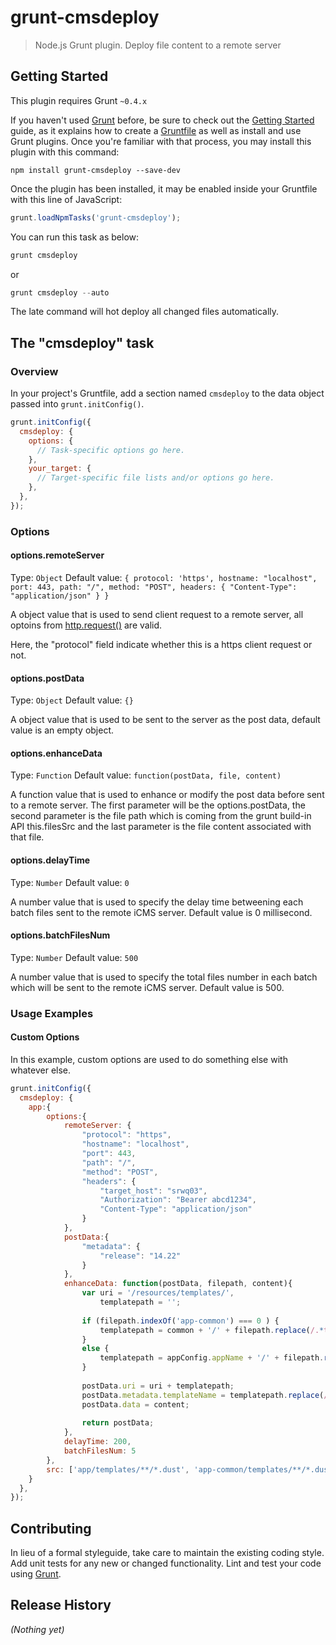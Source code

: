 # grunt-cmsdeploy

> Node.js Grunt plugin. Deploy file content to a remote server

## Getting Started
This plugin requires Grunt `~0.4.x`

If you haven't used [Grunt](http://gruntjs.com/) before, be sure to check out the [Getting Started](http://gruntjs.com/getting-started) guide, as it explains how to create a [Gruntfile](http://gruntjs.com/sample-gruntfile) as well as install and use Grunt plugins. Once you're familiar with that process, you may install this plugin with this command:

```shell
npm install grunt-cmsdeploy --save-dev
```

Once the plugin has been installed, it may be enabled inside your Gruntfile with this line of JavaScript:

```js
grunt.loadNpmTasks('grunt-cmsdeploy');
```

You can run this task as below:

```javascript
grunt cmsdeploy
```

or

```javascript
grunt cmsdeploy --auto
```

The late command will hot deploy all changed files automatically.

## The "cmsdeploy" task

### Overview
In your project's Gruntfile, add a section named `cmsdeploy` to the data object passed into `grunt.initConfig()`.

```js
grunt.initConfig({
  cmsdeploy: {
    options: {
      // Task-specific options go here.
    },
    your_target: {
      // Target-specific file lists and/or options go here.
    },
  },
});
```

### Options

#### options.remoteServer
Type: `Object`
Default value: `{
				protocol: 'https',
				hostname: "localhost", 
				port: 443,
				path: "/",
				method: "POST",
				headers: {
					"Content-Type": "application/json"
				}
			}`

A object value that is used to send client request to a remote server, all optoins from <a href="http://nodejs.org/api/http.html#http_http_request_options_callback">http.request()</a> are valid.

Here, the "protocol" field indicate whether this is a https client request or not.

#### options.postData
Type: `Object`
Default value: `{}`

A object value that is used to be sent to the server as the post data, default value is an empty object.

#### options.enhanceData
Type: `Function`
Default value: `function(postData, file, content)`

A function value that is used to enhance or modify the post data before sent to a remote server.
The first parameter will be the options.postData, the second parameter is the file path which is coming from the grunt build-in API this.filesSrc and the last parameter is the file content associated with that file.

#### options.delayTime
Type: `Number`
Default value: `0`

A number value that is used to specify the delay time betweening each batch files sent to the remote iCMS server. Default value is 0 millisecond.

#### options.batchFilesNum
Type: `Number`
Default value: `500`

A number value that is used to specify the total files number in each batch which will be sent to the remote iCMS server. Default value is 500.

### Usage Examples

#### Custom Options
In this example, custom options are used to do something else with whatever else.

```js
grunt.initConfig({
  cmsdeploy: {
    app:{
		options:{
			remoteServer: {
				"protocol": "https",
				"hostname": "localhost", 
				"port": 443,
				"path": "/",
				"method": "POST",
				"headers": {
					"target_host": "srwq03",
					"Authorization": "Bearer abcd1234",
					"Content-Type": "application/json"
				}
			},
			postData:{
				"metadata": {
					"release": "14.22"
				}
			},
			enhanceData: function(postData, filepath, content){
				var uri = '/resources/templates/',
					templatepath = '';
				
				if (filepath.indexOf('app-common') === 0 ) {
					templatepath = common + '/' + filepath.replace(/.*templates[^\w]*/i, '');
				}
				else {
					templatepath = appConfig.appName + '/' + filepath.replace(/.*templates[^\w]*/i, '');
				}
				
				postData.uri = uri + templatepath;
				postData.metadata.templateName = templatepath.replace(/\.dust/, '');
				postData.data = content;
				
				return postData;
			},
			delayTime: 200,
			batchFilesNum: 5
		},
		src: ['app/templates/**/*.dust', 'app-common/templates/**/*.dust']
	}
  },
});
```

## Contributing
In lieu of a formal styleguide, take care to maintain the existing coding style. Add unit tests for any new or changed functionality. Lint and test your code using [Grunt](http://gruntjs.com/).

## Release History
_(Nothing yet)_
